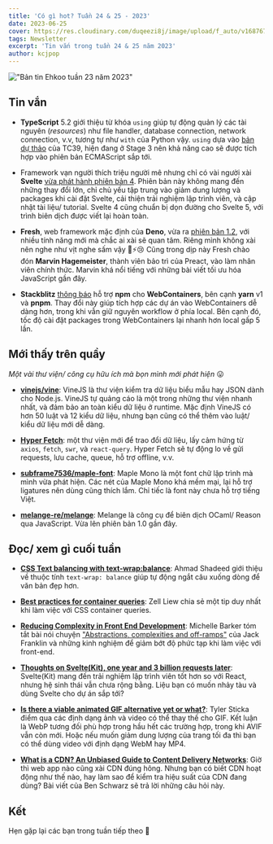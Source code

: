 ```yaml
---
title: 'Có gì hot? Tuần 24 & 25 - 2023'
date: 2023-06-25
cover: https://res.cloudinary.com/duqeezi8j/image/upload/f_auto/v1687675802/ehkoo/newsletters/w-24-25-2023.png
tags: Newsletter
excerpt: 'Tin vắn trong tuần 24 & 25 năm 2023'
author: kcjpop
---
```


!["Bản tin Ehkoo tuần 23 năm 2023"](https://res.cloudinary.com/duqeezi8j/image/upload/f_auto/v1687675802/ehkoo/newsletters/w-24-25-2023.png)

## Tin vắn

- **TypeScript** 5.2 giới thiệu từ khóa `using` giúp tự động quản lý các tài nguyên (_resources_) như file handler, database connection, network connection, v.v, tương tự như `with` của Python vậy. `using` dựa vào [bản dự thảo](https://github.com/tc39/proposal-explicit-resource-management) của TC39, hiện đang ở Stage 3 nên khả năng cao sẽ được tích hợp vào phiên bản ECMAScript sắp tới.

- Framework vạn người thích triệu người mê nhưng chỉ có vài người xài **Svelte** [vừa phát hành phiên bản 4](https://svelte.dev/blog/svelte-4). Phiên bản này không mang đến những thay đổi lớn, chỉ chủ yếu tập trung vào giảm dung lượng và packages khi cài đặt Svelte, cải thiện trải nghiệm lập trình viên, và cập nhật tài liệu/ tutorial. Svelte 4 cũng chuẩn bị dọn đường cho Svelte 5, với trình biên dịch được viết lại hoàn toàn.

- **Fresh**, web framework mặc định của **Deno**, vừa ra [phiên bản 1.2](https://deno.com/blog/fresh-1.2), với nhiều tính năng mới mà chắc ai xài sẽ quan tâm. Riêng mình không xài nên nghe như vịt nghe sấm vậy 🦆⚡️😢 Cũng trong dịp này Fresh chào đón **Marvin Hagemeister**, thành viên bảo trì của Preact, vào làm nhân viên chính thức. Marvin khá nổi tiếng với những bài viết tối ưu hóa JavaScript gần đây.

- **Stackblitz** [thông báo](https://blog.stackblitz.com/posts/announcing-native-package-manager-support/) hỗ trợ **npm** cho **WebContainers**, bên cạnh **yarn** v1 và **pnpm**. Thay đổi này giúp tích hợp các dự án vào WebContainers dễ dàng hơn, trong khi vẫn giữ nguyên workflow ở phía local. Bên cạnh đó, tốc độ cài đặt packages trong WebContainers lại nhanh hơn local gấp 5 lần.

## Mới thấy trên quầy

_Một vài thư viện/ công cụ hữu ích mà bọn mình mới phát hiện_ 😛

- [**vinejs/vine**](https://github.com/vinejs/vine): VineJS là thư viện kiểm tra dữ liệu biểu mẫu hay JSON dành cho Node.js. VineJS tự quảng cáo là một trong những thư viện nhanh nhất, và đảm bảo an toàn kiểu dữ liệu ở runtime. Mặc định VineJS có hơn 50 luật và 12 kiểu dữ liệu, nhưng bạn cũng có thể thêm vào luật/ kiểu dữ liệu mới dễ dàng.

- [**Hyper Fetch**](https://hyperfetch.bettertyped.com/): một thư viện mới để trao đổi dữ liệu, lấy cảm hứng từ `axios`, `fetch`, `swr`, và `react-query`. Hyper Fetch sẽ tự động lo về gửi requests, lưu cache, queue, hỗ trợ offline, v.v.

- [**subframe7536/maple-font**](https://github.com/subframe7536/maple-font): Maple Mono là một font chữ lập trình mà mình vừa phát hiện. Các nét của Maple Mono khá mềm mại, lại hỗ trợ ligatures nên dùng cũng thích lắm. Chỉ tiếc là font này chưa hỗ trợ tiếng Việt.

- [**melange-re/melange**](https://github.com/melange-re/melange): Melange là công cụ để biên dịch OCaml/ Reason qua JavaScript. Vừa lên phiên bản 1.0 gần đây.

## Đọc/ xem gì cuối tuần

- [**CSS Text balancing with text-wrap:balance**](https://ishadeed.com/article/css-text-wrap-balance/): Ahmad Shadeed giới thiệu về thuộc tính `text-wrap: balance` giúp tự động ngắt câu xuống dòng để văn bản đẹp hơn.

- [**Best practices for container queries**](https://zellwk.com/blog/container-queries-best-practice/): Zell Liew chia sẻ một tip duy nhất khi làm việc với CSS container queries.

- [**Reducing Complexity in Front End Development**](https://css-irl.info/reducing-complexity-in-front-end-development/): Michelle Barker tóm tắt bài nói chuyện ["Abstractions, complexities and off-ramps"](https://heypresents.com/talks/abstractions-complexities-and-off-ramps) của Jack Franklin và những kinh nghiệm để giảm bớt độ phức tạp khi làm việc với front-end.

- [**Thoughts on Svelte(Kit), one year and 3 billion requests later**](https://claudioholanda.ch/en/blog/svelte-kit-after-3-billion-requests/): Svelte(Kit) mang đến trải nghiệm lập trình viên tốt hơn so với React, nhưng hệ sinh thái vẫn chưa rộng bằng. Liệu bạn có muốn nhảy tàu và dùng Svelte cho dự án sắp tới?

- [**Is there a viable animated GIF alternative yet or what?**](https://cloudfour.com/thinks/animated-gif-alternative/): Tyler Sticka điểm qua các định dạng ảnh và video có thể thay thế cho GIF. Kết luận là WebP tương đối phù hợp trong hầu hết các trường hợp, trong khi AVIF vẫn còn mới. Hoặc nếu muốn giảm dung lượng của trang tối đa thì bạn có thể dùng video với định dạng WebM hay MP4.

- [**What is a CDN? An Unbiased Guide to Content Delivery Networks**](https://calibreapp.com/blog/content-delivery-networks-guide): Giờ thì web app nào cũng xài CDN đúng hông. Nhưng bạn có biết CDN hoạt động như thế nào, hay làm sao để kiểm tra hiệu suất của CDN đang dùng? Bài viết của Ben Schwarz sẽ trả lời những câu hỏi này.

## Kết

Hẹn gặp lại các bạn trong tuần tiếp theo 👋
